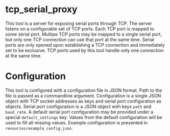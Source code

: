 # tcp_serial_proxy
This tool is a server for exposing serial ports through TCP. The server listens on a configurable set of TCP ports. Each TCP port is mapped to some serial port. Multipe TCP ports may be mapped to a single serial port, but only one TCP connection can use that port at the same time. Serial ports are only opened upon establishing a TCP connection and immediately set to be exclusive. TCP ports used by this tool handle only one connection at the same time.

# Configuration
This tool is configured with a configuration file in JSON format. Path to the file is passed as a commandline argument. Configuration is a single JSON object with TCP socket addresses as keys and serial port configuration as objects. Serial port configuration is a JSON object with keys `path` and `baud_rate`. A default serial port configuration may be provided under a special `default_settings` key. Values from the default configuration will be used to fill all missing values. Example configuration is presented in `resources/example_config.json`.
